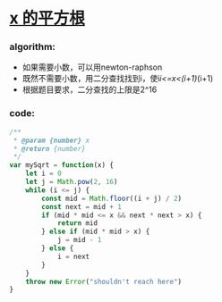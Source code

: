 # [x 的平方根](https://leetcode-cn.com/leetbook/read/top-interview-questions-medium/xwrzwc/)

### algorithm:
- 如果需要小数，可以用newton-raphson
- 既然不需要小数，用二分查找找到i，使i*i<=x<(i+1)*(i+1)
- 根据题目要求，二分查找的上限是2^16

### code:
```javascript
/**
 * @param {number} x
 * @return {number}
 */
var mySqrt = function(x) {
    let i = 0
    let j = Math.pow(2, 16)
    while (i <= j) {
        const mid = Math.floor((i + j) / 2)
        const next = mid + 1
        if (mid * mid <= x && next * next > x) {
            return mid
        } else if (mid * mid > x) {
            j = mid - 1
        } else {
            i = next
        }
    }
    throw new Error("shouldn't reach here")
}
```
